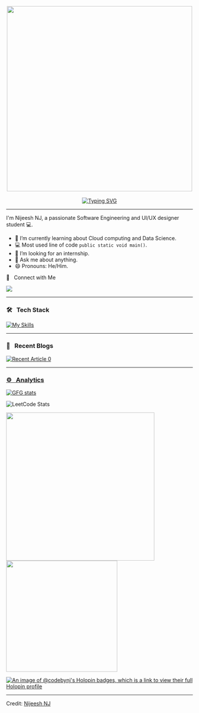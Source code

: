 <div align="center">
<img src="https://user-images.githubusercontent.com/74038190/225813708-98b745f2-7d22-48cf-9150-083f1b00d6c9.gif" width="500">
</div>
<br>
<div align="center">
  <a href="https://git.io/typing-svg">
    <img src="https://readme-typing-svg.demolab.com?font=Fira+Code&size=32&pause=1000&center=true&vCenter=false&width=435&lines=Hi!+I'm+Nijeesh+NJ+%F0%9F%91%8B" alt="Typing SVG" />
  </a>
</div>

<hr>
I'm Nijeesh NJ, a passionate Software Engineering and UI/UX designer student 💻.

<!-- TODO: Add last video link -->

- :seedling: I’m currently learning about Cloud computing and Data Science.
- :computer: Most used line of code `public static void main()`.
- 🤔 I’m looking for an internship.
- :speech_balloon: Ask me about anything.
- 😄 Pronouns: He/Him.

🤝 &nbsp; Connect with Me

[<img src="https://img.shields.io/badge/linkedin-%230077B5.svg?&style=for-the-badge&logo=linkedin&logoColor=white" />](https://linkedin.com/in/nijeesh-nj-062468285)

<hr>

### 🛠 &nbsp; Tech Stack

[![My Skills](https://skillicons.dev/icons?i=html,css,java,python,gcp,figma,vscode,git,r,c,android)](https://skillicons.dev) 

<hr>

### 📝 &nbsp; Recent Blogs

<a target="_blank" href="https://github-readme-medium-recent-article.vercel.app/medium/@nijeesh10th/0"><img src="https://github-readme-medium-recent-article.vercel.app/medium/@nijeesh10th/0" alt="Recent Article 0"> 


<hr>

### ⚙️ &nbsp; Analytics
 
<a href="https://www.geeksforgeeks.org/user/nijeesh10th/"><img src="https://geeks-for-geeks-stats-card.vercel.app/?username=nijeesh10th" alt="GFG stats"/></a>

![LeetCode Stats](https://leetcard.jacoblin.cool/Nijeesh_1805?theme=dark&font=Big%20Shoulders%20Stencil%20Text)

<img src="https://github-readme-stats.vercel.app/api?username=codebyNJ&theme=vue-dark&show_icons=true&hide_border=true&count_private=true" width="400"/> <img src="https://github-readme-stats.vercel.app/api/top-langs/?username=codebyNJ&theme=vue-dark&show_icons=true&hide_border=true&layout=compact" width="300"/>

[![An image of @codebynj's Holopin badges, which is a link to view their full Holopin profile](https://holopin.me/codebynj)](https://holopin.io/@codebynj)

------
Credit: [Nijeesh NJ](https://github.com/codebyNJ)

